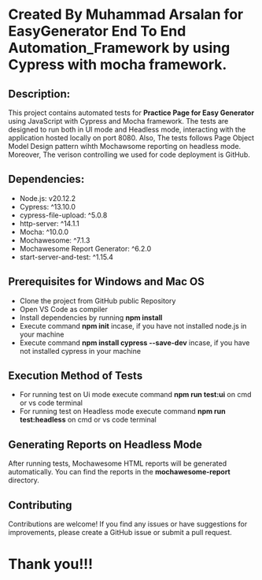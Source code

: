 # Created By Muhammad Arsalan for EasyGenerator End To End Automation_Framework by using Cypress with mocha framework.

## Description:

This project contains automated tests for **Practice Page for Easy Generator** using JavaScript with Cypress and Mocha framework. The tests are designed to run both in UI mode and Headless mode, interacting with the application hosted locally on port 8080. Also, The tests follows Page Object Model Design pattern wihth Mochawsome reporting on headless mode. Moreover, The verison controlling we used for code deployment is GitHub.


## Dependencies:

- Node.js: v20.12.2
- Cypress: ^13.10.0
- cypress-file-upload: ^5.0.8
- http-server: ^14.1.1
- Mocha: ^10.0.0
- Mochawesome: ^7.1.3
- Mochawesome Report Generator: ^6.2.0
- start-server-and-test: ^1.15.4


## Prerequisites for Windows and Mac OS

- Clone the project from GitHub public Repository
- Open VS Code as compiler
- Install dependencies by running **npm install**
- Execute command **npm init** incase, if you have not installed node.js in your machine
- Execute command **npm install cypress --save-dev** incase, if you have not installed cypress in your machine


## Execution Method of Tests

- For running test on Ui mode execute command **npm run test:ui** on cmd or vs code terminal
- For running test on Headless mode execute command **npm run test:headless** on cmd or vs code terminal


##  Generating Reports on Headless Mode

After running tests, Mochawesome HTML reports will be generated automatically. You can find the reports in the **mochawesome-report**  directory.

## Contributing

Contributions are welcome! If you find any issues or have suggestions for improvements, please create a GitHub issue or submit a pull request.


# Thank you!!!
